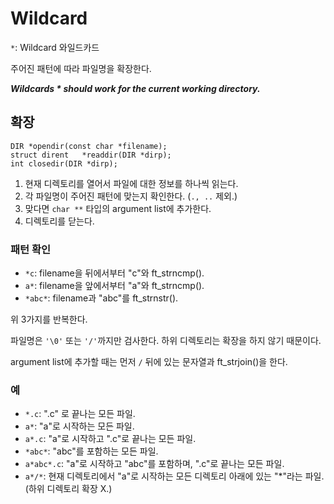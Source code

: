 # Wildcard
`*`: Wildcard 와일드카드

주어진 패턴에 따라 파일명을 확장한다.

***Wildcards * should work for the current working directory.***

## 확장
```
DIR	*opendir(const char *filename);
struct dirent	*readdir(DIR *dirp);
int	closedir(DIR *dirp);
```
1. 현재 디렉토리를 열어서 파일에 대한 정보를 하나씩 읽는다.
2. 각 파일명이 주어진 패턴에 맞는지 확인한다. (`., ..` 제외.)
3. 맞다면 `char **` 타입의 argument list에 추가한다.
4. 디렉토리를 닫는다.

### 패턴 확인
- `*c`: filename을 뒤에서부터 "c"와 ft_strncmp().
- `a*`: filename을 앞에서부터 "a"와 ft_strncmp().
- `*abc*`: filename과 "abc"를 ft_strnstr().

위 3가지를 반복한다.

파일명은 `'\0'` 또는 `'/'`까지만 검사한다. 하위 디렉토리는 확장을 하지 않기 때문이다.

argument list에 추가할 때는 먼저 `/` 뒤에 있는 문자열과 ft_strjoin()을 한다.

### 예
- `*.c`: ".c" 로 끝나는 모든 파일.
- `a*`: "a"로 시작하는 모든 파일.
- `a*.c`: "a"로 시작하고 ".c"로 끝나는 모든 파일.
- `*abc*`: "abc"를 포함하는 모든 파일.
- `a*abc*.c`: "a"로 시작하고 "abc"를 포함하며, ".c"로 끝나는 모든 파일.
- `a*/*`: 현재 디렉토리에서 "a"로 시작하는 모든 디렉토리 아래에 있는 "*"라는 파일. (하위 디렉토리 확장 X.)
